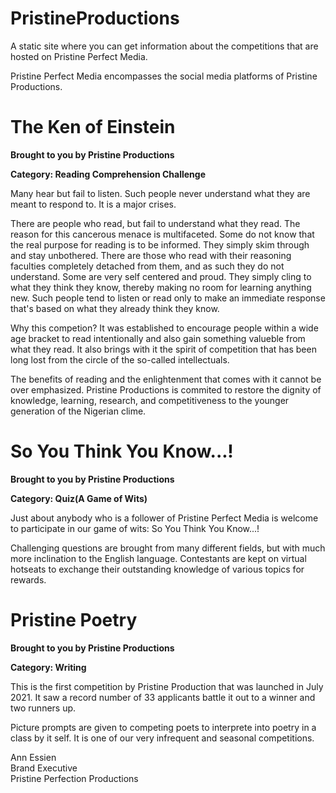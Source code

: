 # PristineProductions

A static site where you can get information about the competitions that are hosted on Pristine Perfect Media.

Pristine Perfect Media encompasses the social media platforms of Pristine Productions.

# The Ken of Einstein

__Brought to you by Pristine Productions__

__Category: Reading Comprehension Challenge__


Many hear but fail to listen. Such people never understand what they are meant to respond to. It is a major crises.

There are people who read, but fail to understand what they read. The reason for this cancerous menace is multifaceted. Some do not know that the real purpose for reading is to be informed. They simply skim through and stay unbothered. There are those who read with their reasoning faculties completely detached from them, and as such they do not understand. Some are very self centered and proud. They simply cling to what they think they know, thereby making no room for learning anything new. Such people tend to listen or read only to make an immediate response that's based on what they already think they know.

Why this competion? It was established to encourage people within a wide age bracket to read intentionally and also gain something valueble from what they read. It also brings with it the spirit of competition that has been long lost from the circle of the so-called intellectuals.

The benefits of reading and the enlightenment that comes with it cannot be over emphasized. Pristine Productions is commited to restore the dignity of knowledge, learning, research, and competitiveness to the younger generation of the Nigerian clime.

# So You Think You Know...!

__Brought to you by Pristine Productions__

__Category: Quiz(A Game of Wits)__

Just about anybody who is a follower of Pristine Perfect Media is welcome to participate in our game of wits: So You Think You Know...!

Challenging questions are brought from many different fields, but with much more inclination to the English language. Contestants are kept on virtual hotseats to exchange their outstanding knowledge of various topics for rewards.

# Pristine Poetry

__Brought to you by Pristine Productions__

__Category: Writing__

This is the first competition by Pristine Production that was launched in July 2021. It saw a record number of 33 applicants battle it out to a winner and two runners up.

Picture prompts are given to competing poets to interprete into poetry in a class by it self. It is one of our very infrequent and seasonal competitions.

Ann Essien<br>Brand Executive<br>Pristine Perfection Productions